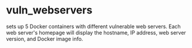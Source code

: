 # vuln_webservers
sets up 5 Docker containers with different vulnerable web servers. Each web server's homepage will display the hostname, IP address, web server version, and Docker image info.
